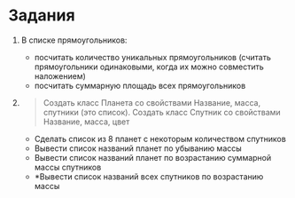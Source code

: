 # Задания

1. В списке прямоугольников:  
   * посчитать количество уникальных прямоугольников (считать прямоугольники одинаковыми, когда их можно совместить наложением)
   * посчитать суммарную площадь всех прямоугольников
2. > Создать класс Планета со свойствами Название, масса, спутники (это список).
   > Создать класс Спутник со свойствами Название, масса, цвет

      * Сделать список из 8 планет с некоторым количеством спутников
      * Вывести список названий планет по убыванию массы
      * Вывести список названий планет по возрастанию суммарной массы спутников
      * *Вывести список названий всех спутников по возрастанию массы